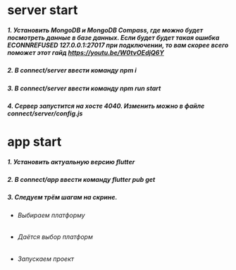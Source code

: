# server start
##### 1. Установить MongoDB и  MongoDB Compass, где можно будет посмотреть данные в базе данных. Если будет будет такая ошибка ECONNREFUSED 127.0.0.1:27017 при подключении, то вам скорее всего поможет этот гайд  https://youtu.be/W0tvOEdjQ6Y
##### 2. В connect/server ввести команду npm i 
##### 3. В connect/server ввести команду npm run start
##### 4. Сервер запустится на хосте 4040. Изменить можно в файле connect/server/config.js

# app start
##### 1. Установить актуальную версию flutter
##### 2. В connect/app ввести команду flutter pub get 
##### 3. Следуем трём шагам на скрине.
- ###### Выбираем платформу 
- ###### Даётся выбор платформ
- ###### Запускаем проект
